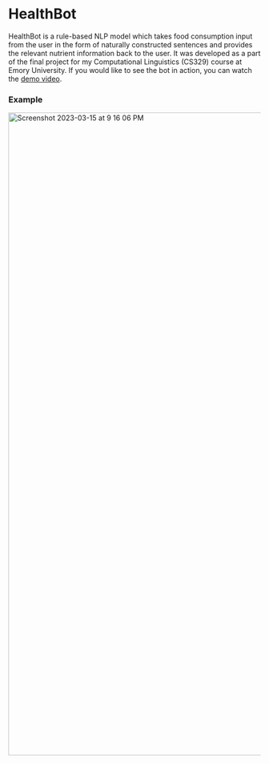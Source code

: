 # HealthBot

HealthBot is a rule-based NLP model which takes food consumption input from the user in the form of naturally constructed sentences and provides the relevant nutrient information back to the user. It was developed as a part of the final project for my Computational Linguistics (CS329) course at Emory University. If you would like to see the bot in action, you can watch the [demo video](https://www.youtube.com/watch?v=TbHb3VGr1sY).


### Example

<img width="1283" alt="Screenshot 2023-03-15 at 9 16 06 PM" src="https://user-images.githubusercontent.com/35095726/225484574-c70855ca-d414-45fe-920d-e1ecc627685b.png">
